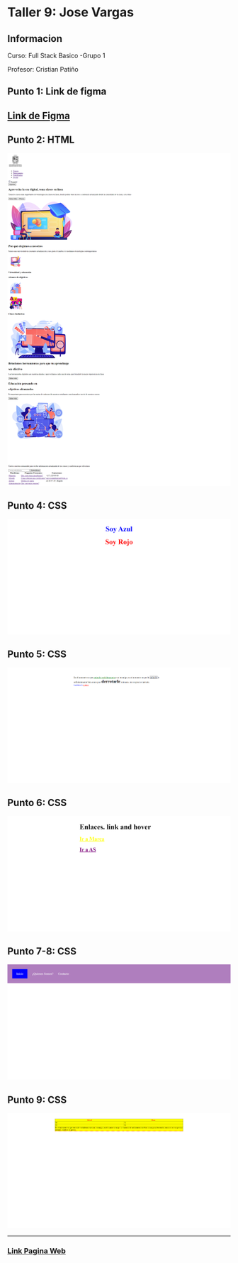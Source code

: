 <h1>Taller 9: Jose Vargas</h1>

<h2>Informacion</h2>
<p>Curso: Full Stack Basico -Grupo 1<p>
<p>Profesor: Cristian Patiño</p>

<h2>Punto 1: Link de figma<h2>
<a href="https://www.figma.com/file/LdDbZ60kHBIrGAsXtD0alp/Untitled?type=design&node-id=0%3A1&t=zcrDorKwjPS02DMi-1" target="_blank">Link de Figma</a>

 <h2>Punto 2: HTML</h2>
 <img src="./public/images/html.png" alt="html">

 <h2>Punto 4: CSS </h2>
 <img src="./public/images/punto4.png" alt="css">

 <h2>Punto 5: CSS </h2>
 <img src="./public/images/punto5.png" alt="css">

 <h2>Punto 6: CSS </h2>
 <img src="./public/images/punto6.png" alt="css">

 <h2>Punto 7-8: CSS </h2>
 <img src="./public/images/punto7-8.png" alt="css">

 <h2>Punto 9: CSS </h2>
 <img src="./public/images/punto9.png" alt="css">
 
<hr>
 <h3><a href="https://snikyx.github.io/taller-9-full-stack/" target="_blank">Link Pagina Web</a></h3>